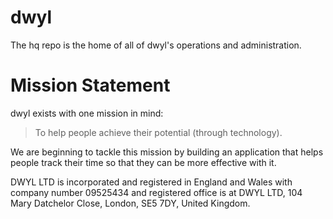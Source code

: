 # dwyl

The hq repo is the home of all of dwyl's operations and administration.

# Mission Statement
dwyl exists with one mission in mind:
> To help people achieve their potential (through technology).

We are beginning to tackle this mission by building an application that helps people track their
time so that they can be more effective with it.


DWYL LTD is incorporated and registered in England and Wales with company number 09525434 and registered office is at DWYL LTD, 104 Mary Datchelor Close, London, SE5 7DY, United Kingdom.
